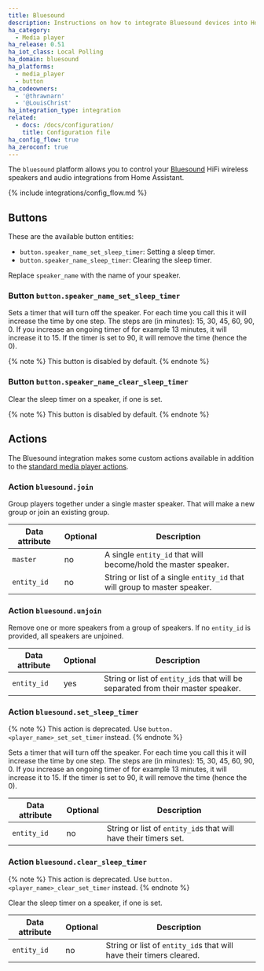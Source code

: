 ```yaml
---
title: Bluesound
description: Instructions on how to integrate Bluesound devices into Home Assistant.
ha_category:
  - Media player
ha_release: 0.51
ha_iot_class: Local Polling
ha_domain: bluesound
ha_platforms:
  - media_player
  - button
ha_codeowners:
  - '@thrawnarn'
  - '@LouisChrist'
ha_integration_type: integration
related:
  - docs: /docs/configuration/
    title: Configuration file
ha_config_flow: true
ha_zeroconf: true
---
```


The `bluesound` platform allows you to control your [Bluesound](https://www.bluesound.com/) HiFi wireless speakers and audio integrations from Home Assistant.

{% include integrations/config_flow.md %}

## Buttons

These are the available button entities:

* `button.speaker_name_set_sleep_timer`: Setting a sleep timer.
* `button.speaker_name_sleep_timer`: Clearing the sleep timer.

Replace `speaker_name` with the name of your speaker.

### Button `button.speaker_name_set_sleep_timer`

Sets a timer that will turn off the speaker. For each time you call this it will increase the time by one step. The steps are (in minutes): 15, 30, 45, 60, 90, 0.
If you increase an ongoing timer of for example 13 minutes, it will increase it to 15. If the timer is set to 90, it will remove the time (hence the 0).

{% note %}
This button is disabled by default.
{% endnote %}

### Button `button.speaker_name_clear_sleep_timer`

Clear the sleep timer on a speaker, if one is set.

{% note %}
This button is disabled by default.
{% endnote %}

## Actions

The Bluesound integration makes some custom actions available in addition to the [standard media player actions](/integrations/media_player/#actions).

### Action `bluesound.join`

Group players together under a single master speaker. That will make a new group or join an existing group.

| Data attribute | Optional | Description                                                               |
| ---------------------- | -------- | ------------------------------------------------------------------------- |
| `master`               | no       | A single `entity_id` that will become/hold the master speaker.            |
| `entity_id`            | no       | String or list of a single `entity_id` that will group to master speaker. |

### Action `bluesound.unjoin`

Remove one or more speakers from a group of speakers. If no `entity_id` is provided, all speakers are unjoined.

| Data attribute | Optional | Description                                                                      |
| ---------------------- | -------- | -------------------------------------------------------------------------------- |
| `entity_id`            | yes      | String or list of `entity_id`s that will be separated from their master speaker. |

### Action `bluesound.set_sleep_timer`

{% note %}
This action is deprecated. Use `button.<player_name>_set_set_timer` instead.
{% endnote %}

Sets a timer that will turn off the speaker. For each time you call this it will increase the time by one step. The steps are (in minutes): 15, 30, 45, 60, 90, 0.
If you increase an ongoing timer of for example 13 minutes, it will increase it to 15. If the timer is set to 90, it will remove the time (hence the 0).

| Data attribute | Optional | Description                                                     |
| ---------------------- | -------- | --------------------------------------------------------------- |
| `entity_id`            | no       | String or list of `entity_id`s that will have their timers set. |

### Action `bluesound.clear_sleep_timer`

{% note %}
This action is deprecated. Use `button.<player_name>_clear_set_timer` instead.
{% endnote %}

Clear the sleep timer on a speaker, if one is set.

| Data attribute | Optional | Description                                                         |
| ---------------------- | -------- | ------------------------------------------------------------------- |
| `entity_id`            | no       | String or list of `entity_id`s that will have their timers cleared. |
